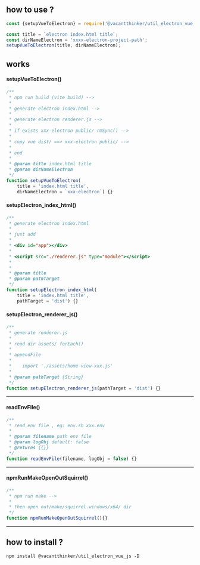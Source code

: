 
## how to use ?

```javascript
const {setupVueToElectron} = require('@vacantthinker/util_electron_vue_js');

const title = `electron index.html title`;
const dirNameElectron = 'xxxx-electron-project-path';
setupVueToElectron(title, dirNameElectron);

```

## works

#### setupVueToElectron()
```javascript
/**
 * npm run build (vite build) -->
 *
 * generate electron index.html -->
 *
 * generate electron renderer.js -->
 *
 * if exists xxx-electron public/ rmSync() -->
 *
 * copy vue dist/ ==> xxx-electron public/ -->
 *
 * end
 *
 * @param title index.html title
 * @param dirNameElectron
 */
function setupVueToElectron(
    title = 'index.html title',
    dirNameElectron = `xxx-electron`) {}
```

#### setupElectron_index_html()
```javascript
/**
 * generate electron index.html
 *
 * just add
 *
 * <div id="app"></div>
 *
 * <script src="./renderer.js" type="module"></script>
 *
 *
 * @param title
 * @param pathTarget
 */
function setupElectron_index_html(
    title = 'index.html title',
    pathTarget = 'dist') {}
```

#### setupElectron_renderer_js()
```javascript
/**
 * generate renderer.js
 * 
 * read dir assets/ forEach()
 * 
 * appendFile
 * 
 *    import './assets/home-view-xxx.js'
 *
 * @param pathTarget {String}
 */
function setupElectron_renderer_js(pathTarget = 'dist') {}
```

---

#### readEnvFile()
```javascript
/**
 * read env file , eg: env.sh xxx.env
 * 
 * @param filename path env file
 * @param logObj default: false
 * @returns {{}}
 */
function readEnvFile(filename, logObj = false) {}
```

---

#### npmRunMakeOpenOutSquirrel()
```javascript
/**
 * npm run make -->
 * 
 * then open out/make/squirrel.windows/x64/ dir
 */
function npmRunMakeOpenOutSquirrel(){}
```

---

## how to install ?
```shell
npm install @vacantthinker/util_electron_vue_js -D
```


